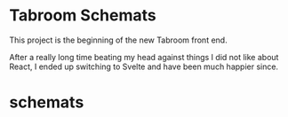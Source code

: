 # Tabroom Schemats

This project is the beginning of the new Tabroom front end. 

After a really long time beating my head against things I did not like about
React, I ended up switching to Svelte and have been much happier since. 


# schemats
